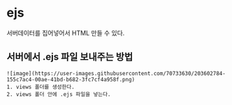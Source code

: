 # ejs

서버데이터를 집어넣어서 HTML 만들 수 있다.

## 서버에서 .ejs 파일 보내주는 방법

```
![image](https://user-images.githubusercontent.com/70733630/203602784-155c7ac4-00ae-41bd-b682-3fc7cf4a958f.png)
1. views 폴더를 생성한다.
2. views 폴더 안에 .ejs 파일을 넣는다.
```
